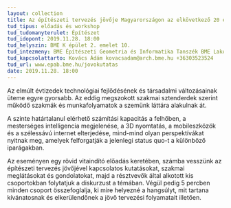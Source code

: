 ```yaml
---
layout: collection
title: Az építészeti tervezés jövője Magyarországon az elkövetkező 20 évben
tud_tipus: előadás és workshop
tud_tudomanyterulet: Építészet
tud_idopont: 2019.11.28. 18:00
tud_helyszin: BME K épület 2. emelet 10. 
tud_intezmeny: BME Építészeti Geometria és Informatika Tanszék BME Lakoépülettervezési Tanszék
tud_kapcsolattarto: Kovács Ádám kovacsadam@arch.bme.hu +36303523524
tud_url: www.epab.bme.hu/jovokutatas
date: 2019.11.28. 18:00
---
```

Az elmúlt évtizedek technológiai fejlődésének és társadalmi változásainak üteme egyre gyorsabb. Az eddig megszokott szakmai sztenderdek szerint működő szakmák és munkafolyamatok a szemünk láttára alakulnak át. 

A szinte határtalanul elérhető számítási kapacitás a felhőben, a mesterséges intelligencia megjelenése, a 3D nyomtatás, a mobileszközök és a szélessávú internet elterjedése, mind-mind olyan perspektívákat nyitnak meg, amelyek felforgatják a jelenlegi status quo-t a különböző iparágakban.

Az eseményen egy rövid vitaindító előadás keretében, számba vesszünk az építészeti tervezés jövőjével kapcsolatos kutatásokat, szakmai meglátásokat és gondolatokat, majd a résztvevők által alkotott kis csoportokban folytatjuk a diskurzust a témában. Végül pedig 5 percben minden csoport összefoglalja, ki mire helyezné a hangsúlyt, mit tartana kívánatosnak és elkerülendőnek a jövő tervezési folyamatait illetően.


